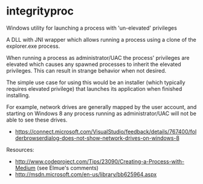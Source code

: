 integrityproc
=============

Windows utility for launching a process with 'un-elevated' privileges

A DLL with JNI wrapper which allows running a process using a clone of the explorer.exe process.

When running a process as administrator/UAC the process' privileges are elevated which causes any 
spawned processes to inherit the elevated privileges. This can result in strange behavior when not desired.

The simple use case for using this would be an installer (which typically requires elevated privilege) that
launches its application when finished installing.

For example, network drives are generally mapped by the user account, and starting on Windows 8 any process
running as administrator/UAC will not be able to see these drives.

* https://connect.microsoft.com/VisualStudio/feedback/details/767400/folderbrowserdialog-does-not-show-network-drives-on-windows-8

Resources:
 * http://www.codeproject.com/Tips/23090/Creating-a-Process-with-Medium (see Elmue's comments)
 * http://msdn.microsoft.com/en-us/library/bb625964.aspx
